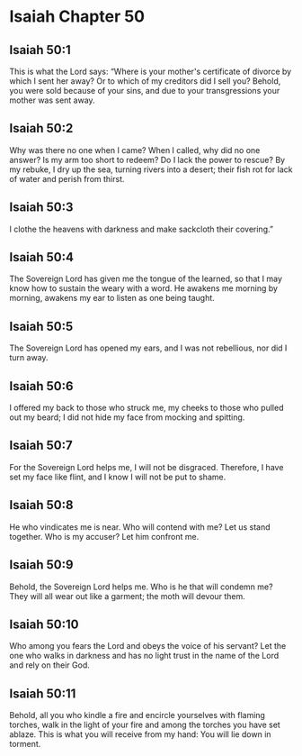 # Isaiah Chapter 50

## Isaiah 50:1
This is what the Lord says: “Where is your mother's certificate of divorce by which I sent her away? Or to which of my creditors did I sell you? Behold, you were sold because of your sins, and due to your transgressions your mother was sent away.

## Isaiah 50:2
Why was there no one when I came? When I called, why did no one answer? Is my arm too short to redeem? Do I lack the power to rescue? By my rebuke, I dry up the sea, turning rivers into a desert; their fish rot for lack of water and perish from thirst.

## Isaiah 50:3
I clothe the heavens with darkness and make sackcloth their covering.”

## Isaiah 50:4
The Sovereign Lord has given me the tongue of the learned, so that I may know how to sustain the weary with a word. He awakens me morning by morning, awakens my ear to listen as one being taught.

## Isaiah 50:5
The Sovereign Lord has opened my ears, and I was not rebellious, nor did I turn away.

## Isaiah 50:6
I offered my back to those who struck me, my cheeks to those who pulled out my beard; I did not hide my face from mocking and spitting.

## Isaiah 50:7
For the Sovereign Lord helps me, I will not be disgraced. Therefore, I have set my face like flint, and I know I will not be put to shame.

## Isaiah 50:8
He who vindicates me is near. Who will contend with me? Let us stand together. Who is my accuser? Let him confront me.

## Isaiah 50:9
Behold, the Sovereign Lord helps me. Who is he that will condemn me? They will all wear out like a garment; the moth will devour them.

## Isaiah 50:10
Who among you fears the Lord and obeys the voice of his servant? Let the one who walks in darkness and has no light trust in the name of the Lord and rely on their God.

## Isaiah 50:11
Behold, all you who kindle a fire and encircle yourselves with flaming torches, walk in the light of your fire and among the torches you have set ablaze. This is what you will receive from my hand: You will lie down in torment.
